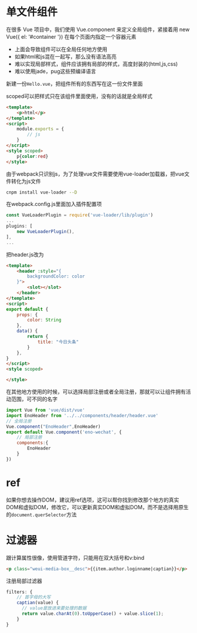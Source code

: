 # 单文件组件

在很多 Vue 项目中，我们使用 Vue.component 来定义全局组件，紧接着用 new Vue({ el: '#container '}) 在每个页面内指定一个容器元素

- 上面会导致组件可以在全局任何地方使用
- 如果html和js混在一起写，那么没有语法高亮
- 难以实现局部样式，组件应该拥有局部的样式，高度封装的(html,js,css)
- 难以使用jade，pug这些预编译语言

新建一份`Hello.vue`，把组件所有的东西写在这一份文件里面

scoped可以把样式只在该组件里面使用，没有的话就是全局样式
```html
<template>
    <p>html</p>
</template>
<script>
    module.exports = {
        // js
    }
</script>
<style scoped>
    p{color:red}
</style>
```

由于webpack只识别js，为了处理vue文件需要使用vue-loader加载器，把vue文件转化为js文件
```bash
cnpm install vue-loader --D
```
在webpack.config.js里面加入插件配置项
```js
const VueLoaderPlugin = require('vue-loader/lib/plugin')
...
plugins: [
    new VueLoaderPlugin(),
],
...
```
把header.js改为
```html
<template>
    <header :style="{
        backgroundColor: color
    }">
        <slot></slot>
    </header>
</template>
<script>
export default {
    props: {
        color: String
    },
    data() {
        return {
            title: "今日头条"
        }
    },
}
</script>
<style scoped>

</style>
```

在其他地方使用的时候，可以选择局部注册或者全局注册，那就可以让组件拥有活动范围，可不同的名字
```js
import Vue from 'vue/dist/vue'
import EnoHeader from '../../components/header/header.vue'
// 全局注册
Vue.component("EnoHeader",EnoHeader)
export default Vue.component('eno-wechat', {
    // 局部注册
    components:{
        EnoHeader
    }
})
```

# ref

如果你想去操作DOM，建议用ref选项，这可以帮你找到修改那个地方的真实DOM和虚拟DOM，修改它，可以更新真实DOM和虚拟DOM，而不是选择用原生的`document.querSelector`方法

# 过滤器

跟计算属性很像，使用管道字符，只能用在双大括号和v:bind
```html
<p class="weui-media-box__desc">{{item.author.loginname|captian}}</p>
```
注册局部过滤器
```js
filters: {
    // 首字母的大写
    captian(value) {
      // value是放进来要处理的数据
      return value.charAt(0).toUpperCase() + value.slice(1);
    }
}
```